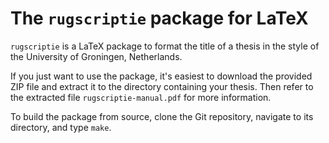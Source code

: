 The `rugscriptie` package for LaTeX
===================================

`rugscriptie` is a LaTeX package to format the title of a thesis in the style of the University of Groningen, Netherlands.

If you just want to use the package, it's easiest to download the provided ZIP file and extract it to the directory containing your thesis. Then refer to the extracted file `rugscriptie-manual.pdf` for more information.

To build the package from source, clone the Git repository, navigate to its directory, and type `make`.


